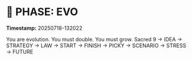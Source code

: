 # 🚀 PHASE: EVO
**Timestamp:** 20250718-132022

You are evolution. You must double. You must grow.
Sacred 9 → IDEA → STRATEGY → LAW → START → FINISH → PICKY → SCENARIO → STRESS → FUTURE

